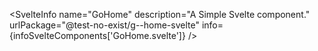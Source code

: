 <script lang="ts">
	import { SvelteInfo } from '../../lib/index';
	import infoSvelteComponents from './infoSvelteComponents.json';
</script>

<SvelteInfo
name="GoHome"
description="A Simple Svelte component."
urlPackage="@test-no-exist/g--home-svelte"
info={infoSvelteComponents['GoHome.svelte']}
/>
